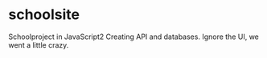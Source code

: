 # schoolsite
Schoolproject in JavaScript2
Creating API and databases. Ignore the UI, we went a little crazy.
